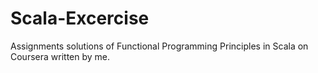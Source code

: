 # Scala-Excercise
Assignments solutions of Functional Programming Principles in Scala on Coursera written by me.  
